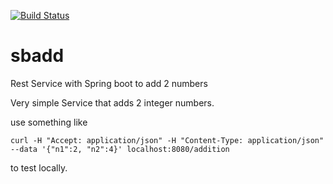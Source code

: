[![Build Status](https://travis-ci.org/carstenmichel/sbadd.svg?branch=master)](https://travis-ci.org/carstenmichel/sbadd)



# sbadd
Rest Service with Spring boot to add 2 numbers

Very simple Service that adds 2 integer numbers.

use something like 
```
curl -H "Accept: application/json" -H "Content-Type: application/json" --data '{"n1":2, "n2":4}' localhost:8080/addition
```

to test locally.


